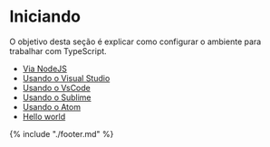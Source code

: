 # Iniciando

O objetivo desta seção é explicar como configurar o ambiente para trabalhar com TypeScript.

* [Via NodeJS](iniciando-via-nodejs.md)
* [Usando o Visual Studio](.)
* [Usando o VsCode](iniciando-Usando-o-VsCode.md)
* [Usando o Sublime](.)
* [Usando o Atom](.)
* [Hello world](.)

{% include "./footer.md" %}
